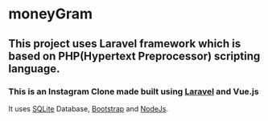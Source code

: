 # moneyGram 

## This project uses Laravel framework which is based on PHP(Hypertext Preprocessor) scripting language.

### This is an Instagram Clone made built using [Laravel](https://laravel.com/) and Vue.js

 It uses [SQLite](https://www.sqlite.org/index.html) Database, [Bootstrap](https://getbootstrap.com/) and [NodeJs](https://nodejs.org/en/).